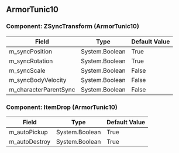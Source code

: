 ## ArmorTunic10

### Component: ZSyncTransform (ArmorTunic10)

|Field|Type|Default Value|
|---|---|---|
|m_syncPosition|System.Boolean|True|
|m_syncRotation|System.Boolean|True|
|m_syncScale|System.Boolean|False|
|m_syncBodyVelocity|System.Boolean|False|
|m_characterParentSync|System.Boolean|False|

### Component: ItemDrop (ArmorTunic10)

|Field|Type|Default Value|
|---|---|---|
|m_autoPickup|System.Boolean|True|
|m_autoDestroy|System.Boolean|True|

